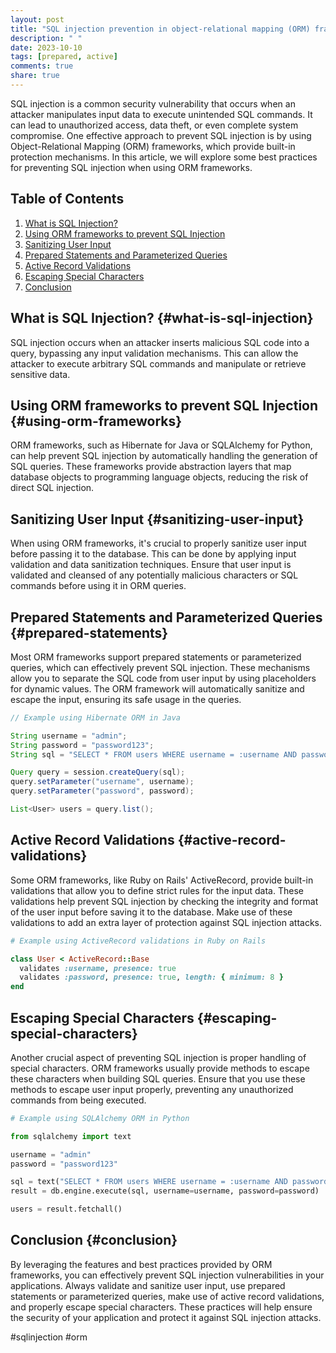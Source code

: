 ```yaml
---
layout: post
title: "SQL injection prevention in object-relational mapping (ORM) frameworks."
description: " "
date: 2023-10-10
tags: [prepared, active]
comments: true
share: true
---
```


SQL injection is a common security vulnerability that occurs when an attacker manipulates input data to execute unintended SQL commands. It can lead to unauthorized access, data theft, or even complete system compromise. One effective approach to prevent SQL injection is by using Object-Relational Mapping (ORM) frameworks, which provide built-in protection mechanisms. In this article, we will explore some best practices for preventing SQL injection when using ORM frameworks.

## Table of Contents
1. [What is SQL Injection?](#what-is-sql-injection)
2. [Using ORM frameworks to prevent SQL Injection](#using-orm-frameworks)
3. [Sanitizing User Input](#sanitizing-user-input)
4. [Prepared Statements and Parameterized Queries](#prepared-statements)
5. [Active Record Validations](#active-record-validations)
6. [Escaping Special Characters](#escaping-special-characters)
7. [Conclusion](#conclusion)

## What is SQL Injection? {#what-is-sql-injection}
SQL injection occurs when an attacker inserts malicious SQL code into a query, bypassing any input validation mechanisms. This can allow the attacker to execute arbitrary SQL commands and manipulate or retrieve sensitive data.

## Using ORM frameworks to prevent SQL Injection {#using-orm-frameworks}
ORM frameworks, such as Hibernate for Java or SQLAlchemy for Python, can help prevent SQL injection by automatically handling the generation of SQL queries. These frameworks provide abstraction layers that map database objects to programming language objects, reducing the risk of direct SQL injection.

## Sanitizing User Input {#sanitizing-user-input}
When using ORM frameworks, it's crucial to properly sanitize user input before passing it to the database. This can be done by applying input validation and data sanitization techniques. Ensure that user input is validated and cleansed of any potentially malicious characters or SQL commands before using it in ORM queries.

## Prepared Statements and Parameterized Queries {#prepared-statements}
Most ORM frameworks support prepared statements or parameterized queries, which can effectively prevent SQL injection. These mechanisms allow you to separate the SQL code from user input by using placeholders for dynamic values. The ORM framework will automatically sanitize and escape the input, ensuring its safe usage in the queries.

```java
// Example using Hibernate ORM in Java

String username = "admin";
String password = "password123";
String sql = "SELECT * FROM users WHERE username = :username AND password = :password";

Query query = session.createQuery(sql);
query.setParameter("username", username);
query.setParameter("password", password);

List<User> users = query.list();
```

## Active Record Validations {#active-record-validations}
Some ORM frameworks, like Ruby on Rails' ActiveRecord, provide built-in validations that allow you to define strict rules for the input data. These validations help prevent SQL injection by checking the integrity and format of the user input before saving it to the database. Make use of these validations to add an extra layer of protection against SQL injection attacks.

```ruby
# Example using ActiveRecord validations in Ruby on Rails

class User < ActiveRecord::Base
  validates :username, presence: true
  validates :password, presence: true, length: { minimum: 8 }
end
```

## Escaping Special Characters {#escaping-special-characters}
Another crucial aspect of preventing SQL injection is proper handling of special characters. ORM frameworks usually provide methods to escape these characters when building SQL queries. Ensure that you use these methods to escape user input properly, preventing any unauthorized commands from being executed.

```python
# Example using SQLAlchemy ORM in Python

from sqlalchemy import text

username = "admin"
password = "password123"

sql = text("SELECT * FROM users WHERE username = :username AND password = :password")
result = db.engine.execute(sql, username=username, password=password)

users = result.fetchall()
```

## Conclusion {#conclusion}
By leveraging the features and best practices provided by ORM frameworks, you can effectively prevent SQL injection vulnerabilities in your applications. Always validate and sanitize user input, use prepared statements or parameterized queries, make use of active record validations, and properly escape special characters. These practices will help ensure the security of your application and protect it against SQL injection attacks.

#sqlinjection #orm